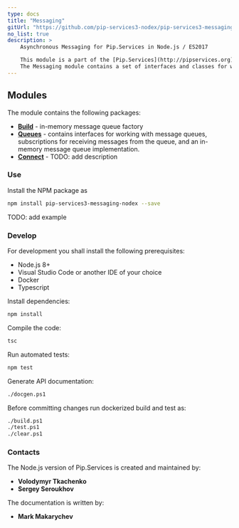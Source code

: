 ```yaml
---
type: docs
title: "Messaging"
gitUrl: "https://github.com/pip-services3-nodex/pip-services3-messaging-nodex"
no_list: true
description: > 
    Asynchronous Messaging for Pip.Services in Node.js / ES2017  

    This module is a part of the [Pip.Services](http://pipservices.org) polyglot microservices toolkit.
    The Messaging module contains a set of interfaces and classes for working with message queues, as well as an in-memory message queue implementation. 
---
```


## Modules

The module contains the following packages:

- [**Build**](build) - in-memory message queue factory
- [**Queues**](queues) - contains interfaces for working with message queues, subscriptions for receiving messages from the queue, and an in-memory message queue implementation.
- [**Connect**](connect) - TODO: add description

### Use

Install the NPM package as
```bash
npm install pip-services3-messaging-nodex --save
```

TODO: add example

### Develop

For development you shall install the following prerequisites:
* Node.js 8+
* Visual Studio Code or another IDE of your choice
* Docker
* Typescript

Install dependencies:
```bash
npm install
```

Compile the code:
```bash
tsc
```

Run automated tests:
```bash
npm test
```

Generate API documentation:
```bash
./docgen.ps1
```

Before committing changes run dockerized build and test as:
```bash
./build.ps1
./test.ps1
./clear.ps1
```

### Contacts

The Node.js version of Pip.Services is created and maintained by:
- **Volodymyr Tkachenko**
- **Sergey Seroukhov**

The documentation is written by:
- **Mark Makarychev**